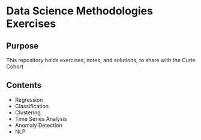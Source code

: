 # Data Science Methodologies Exercises

## Purpose

This repository holds exercises, notes, and solutions, to share with the Curie Cohort

## Contents
- Regression
- Classification
- Clustering
- Time Series Analysis
- Anomaly Detection
- NLP
